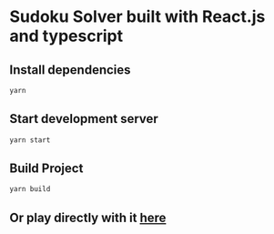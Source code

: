 # Sudoku Solver built with React.js and typescript

## Install dependencies

```bash
yarn
```

## Start development server

```bash
yarn start
```

## Build Project

```bash
yarn build
```

## Or play directly with it [here](https://focused-villani-6bab24.netlify.app/)

